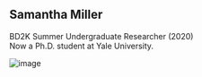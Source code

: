 ## Samantha Miller  
BD2K Summer Undergraduate Researcher (2020)  
Now a Ph.D. student at Yale University.

![image](https://user-images.githubusercontent.com/10063921/132997080-818d2516-82b5-4304-9503-dbf36f54df0f.png)
